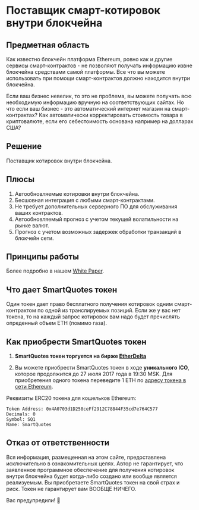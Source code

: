 # Поставщик смарт-котировок внутри блокчейна

## Предметная область
Как известно блокчейн платформа Ethereum, ровно как и другие сервисы смарт-контрактов - не позволяют получать информацию извне блокчейна средствами самой платформы. Все что вы можете использовать при помощи смарт-контрактов должно находится внутри блокчейна.

Если ваш бизнес невелик, то это не проблема, вы можете получать всю необходимую информацию вручную на соответствующих сайтах. Но что если ваш бизнес - это автоматический интернет магазин на смарт-контрактах? Как автоматически корректировать стоимость товара в криптовалюте, если его себестоимость основана например на долларах США?

## Решение

Поставщик котировок внутри блокчейна.

## Плюсы

1. Автообновляемые котировки внутри блокчейна.
2. Бесшовная интеграция с любыми смарт-контрактами.
3. Не требует дополнительных серверного ПО для обслуживания ваших контрактов.
4. Автообновляемый прогноз с учетом текущей волатильности на рынке валют.
5. Прогноз с учетом возможных задержек обработки транзакций в блокчейн сети.

## Принципы работы

Более подробно в нашем [White Paper](white-paper.md).

## Что дает SmartQuotes токен

Один токен дает право бесплатного получения котировок одним смарт-контрактом по одной из транслируемых позиций.
Если же у вас нет токена, то на каждый запрос котировок вам надо будет пречислять опреденный объем ETH (помимо газа).

## Как приобрести SmartQuotes токен

1. **SmartQuotes токен торгуется на бирже [EtherDelta](https://etherdelta.github.io/#0x4a0703d1d250ceff2912c78844f35cd7e764c577-ETH)**

2. Вы можете приобрести SmartQuotes токен в ходе **уникального ICO**, которое продолжится до 27 июля 2017 года в 19:30 MSK.
Для приобретения одного токена переведите 1 ETH по [адресу токена в сети Ethereum](https://etherscan.io/token/0x4a0703d1d250ceff2912c78844f35cd7e764c577).

Реквизиты ERC20 токена для кошельков Ethereum:
```
Token Address: 0x4A0703d1D250ceFf2912C78844F35cd7e764C577
Decimals: 0
Symbol: SQ1
Name: SmartQuotes
```

## Отказ от ответственности

Вся информация, размещенная на этом сайте, предоставлена исключительно в ознакомительных целях.
Автор не гарантирует, что заявленное программное обеспечение для получения котировок внутри блокчейна будет когда-либо создано или вообще является реализуемым.
Вы приобретаете SmartQuotes токен на свой страх и риск. Токен не гарантирует вам ВООБЩЕ НИЧЕГО. 

Вас предупредили! :japanese_ogre:
